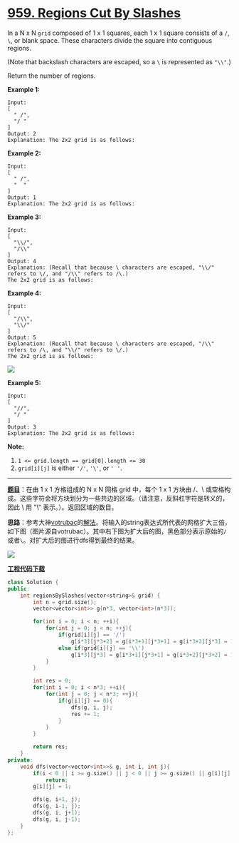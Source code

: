 # [959. Regions Cut By Slashes](https://leetcode.com/problems/regions-cut-by-slashes/)

In a N x N `grid` composed of 1 x 1 squares, each 1 x 1 square consists of a `/`, `\`, or blank space.  These characters divide the square into contiguous regions.

(Note that backslash characters are escaped, so a `\` is represented as `"\\"`.)

Return the number of regions.

**Example 1:**

```
Input:
[
  " /",
  "/ "
]
Output: 2
Explanation: The 2x2 grid is as follows:
```

**Example 2:**

```
Input:
[
  " /",
  "  "
]
Output: 1
Explanation: The 2x2 grid is as follows:
```

**Example 3:**

```
Input:
[
  "\\/",
  "/\\"
]
Output: 4
Explanation: (Recall that because \ characters are escaped, "\\/" refers to \/, and "/\\" refers to /\.)
The 2x2 grid is as follows:
```

**Example 4:**

```
Input:
[
  "/\\",
  "\\/"
]
Output: 5
Explanation: (Recall that because \ characters are escaped, "/\\" refers to /\, and "\\/" refers to \/.)
The 2x2 grid is as follows:
```

<img src="https://assets.leetcode.com/uploads/2018/12/15/4.png" style="zoom:100%;" />

**Example 5:**

```
Input:
[
  "//",
  "/ "
]
Output: 3
Explanation: The 2x2 grid is as follows:
```



**Note:**

1. `1 <= grid.length == grid[0].length <= 30`
2. `grid[i][j]` is either `'/'`, `'\'`, or `' '`.

-----

**[题目](https://leetcode-cn.com/problems/regions-cut-by-slashes)**：在由 1 x 1 方格组成的 N x N 网格 grid 中，每个 1 x 1 方块由 /、\ 或空格构成。这些字符会将方块划分为一些共边的区域。（请注意，反斜杠字符是转义的，因此 \ 用 "\\" 表示。）。返回区域的数目。

**思路**：参考大神[votrubac](https://leetcode.com/votrubac)的[解法](https://leetcode.com/problems/regions-cut-by-slashes/discuss/205674/C++-with-picture-DFS-on-upscaled-grid)。将输入的string表达式所代表的网格扩大三倍，如下图（图片源自votrubac）。其中右下图为扩大后的图，黑色部分表示原始的`/`或者`\`。对扩大后的图进行dfs得到最终的结果。

![](https://assets.leetcode.com/users/votrubac/image_1544935075.png)

[**工程代码下载**](https://github.com/shenkh/leetcode)

```cpp
class Solution {
public:
    int regionsBySlashes(vector<string>& grid) {
        int n = grid.size();
        vector<vector<int>> g(n*3, vector<int>(n*3));

        for(int i = 0; i < n; ++i){
            for(int j = 0; j < n; ++j){
                if(grid[i][j] == '/')
                    g[i*3][j*3+2] = g[i*3+1][j*3+1] = g[i*3+2][j*3] = 1;
                else if(grid[i][j] == '\\')
                    g[i*3][j*3] = g[i*3+1][j*3+1] = g[i*3+2][j*3+2] = 1;
            }
        }

        int res = 0;
        for(int i = 0; i < n*3; ++i){
            for(int j = 0; j < n*3; ++j){
                if(g[i][j] == 0){
                    dfs(g, i, j);
                    res += 1;
                }
            }
        }

        return res;
    }
private:
    void dfs(vector<vector<int>>& g, int i, int j){
        if(i < 0 || i >= g.size() || j < 0 || j >= g.size() || g[i][j] == 1)
            return;
        g[i][j] = 1;

        dfs(g, i+1, j);
        dfs(g, i-1, j);
        dfs(g, i, j+1);
        dfs(g, i, j-1);
    }
};
```
